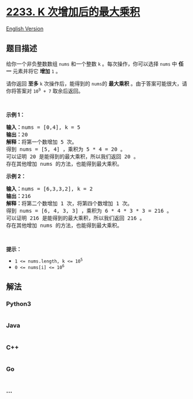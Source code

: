 # [2233. K 次增加后的最大乘积](https://leetcode.cn/problems/maximum-product-after-k-increments)

[English Version](/solution/2200-2299/2233.Maximum%20Product%20After%20K%20Increments/README_EN.md)

## 题目描述

<!-- 这里写题目描述 -->

<p>给你一个非负整数数组&nbsp;<code>nums</code>&nbsp;和一个整数&nbsp;<code>k</code>&nbsp;。每次操作，你可以选择&nbsp;<code>nums</code>&nbsp;中 <strong>任一</strong>&nbsp;元素并将它 <strong>增加</strong>&nbsp;<code>1</code>&nbsp;。</p>

<p>请你返回 <strong>至多</strong>&nbsp;<code>k</code>&nbsp;次操作后，能得到的<em>&nbsp;</em><code>nums</code>的&nbsp;<strong>最大乘积</strong>&nbsp;。由于答案可能很大，请你将答案对&nbsp;<code>10<sup>9</sup> + 7</code>&nbsp;取余后返回。</p>

<p>&nbsp;</p>

<p><strong>示例 1：</strong></p>

<pre><b>输入：</b>nums = [0,4], k = 5
<b>输出：</b>20
<b>解释：</b>将第一个数增加 5 次。
得到 nums = [5, 4] ，乘积为 5 * 4 = 20 。
可以证明 20 是能得到的最大乘积，所以我们返回 20 。
存在其他增加 nums 的方法，也能得到最大乘积。
</pre>

<p><strong>示例 2：</strong></p>

<pre><b>输入：</b>nums = [6,3,3,2], k = 2
<b>输出：</b>216
<b>解释：</b>将第二个数增加 1 次，将第四个数增加 1 次。
得到 nums = [6, 4, 3, 3] ，乘积为 6 * 4 * 3 * 3 = 216 。
可以证明 216 是能得到的最大乘积，所以我们返回 216 。
存在其他增加 nums 的方法，也能得到最大乘积。
</pre>

<p>&nbsp;</p>

<p><strong>提示：</strong></p>

<ul>
	<li><code>1 &lt;= nums.length, k &lt;= 10<sup>5</sup></code></li>
	<li><code>0 &lt;= nums[i] &lt;= 10<sup>6</sup></code></li>
</ul>


## 解法

<!-- 这里可写通用的实现逻辑 -->

<!-- tabs:start -->

### **Python3**

<!-- 这里可写当前语言的特殊实现逻辑 -->

```python

```

### **Java**

<!-- 这里可写当前语言的特殊实现逻辑 -->

```java

```

### **C++**

```cpp

```

### **Go**

```go

```

### **...**

```

```

<!-- tabs:end -->